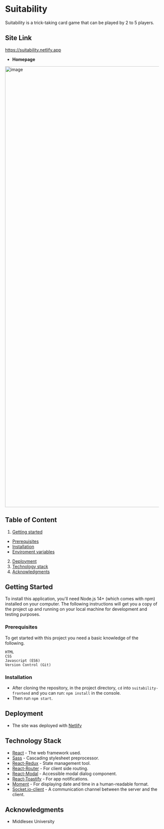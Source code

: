 # Suitability

Suitability is a trick-taking card game that can be played by 2 to 5 players.

## Site Link 
https://suitability.netlify.app

* **Homepage**
<img width="1439" alt="image" src="https://github.com/bloominstituteoftechnology/Sorting/assets/33374159/42c1b191-807e-4d0d-92ae-f5ab4800f37e">

## Table of Content
1. [Getting started](#getting-started "Getting Started")
* [Prerequisites](#prerequisites "Prerequisites")
* [Installation](#installation "Installation")
* [Enviroment variables](#enviroment-variables "Enviroment Variables")
2. [Deployment](#deployment "Deployment")
3. [Technology stack](#technology-stack "Technology Stack")
4. [Acknowledgments](#acknowledgments "Acknowledgments")

## Getting Started

To install this application, you'll need Node.js 14+ (which comes with npm) installed on your computer. The following instructions will get you a copy of the project up and running on your local machine for development and testing purposes.

### Prerequisites

To get started with this project you need a basic knowledge of the following.
```
HTML
CSS
Javascript (ES6)
Version Control (Git)
```

### Installation

* After cloning the repository, in the project directory, `cd` into `suitability-frontend` and you can run: `npm install` in the console.
* Then run `npm start`.

## Deployment

* The site was deployed with [Netlify](https://suitability.netlify.app)

## Technology Stack

* [React](https://react.dev) - The web framework used.
* [Sass](https://sass-lang.com) - Cascading stylesheet preprocessor.
* [React-Redux](https://redux.js.org) - State management tool.
* [React-Router](https://reactrouter.com/en/main) - For client side routing.
* [React-Modal](https://www.npmjs.com/package/react-modal) - Accessible modal dialog component.
* [React-Toastify](https://www.npmjs.com/package/react-toastify) - For app notifications.
* [Moment](https://momentjs.com) - For displaying date and time in a human-readable format.
* [Socket.io-client](https://socket.io/how-to/use-with-react) - A communication channel between the server and the client.

## Acknowledgments

* Middlesex University
